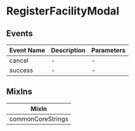 # RegisterFacilityModal

## Events

<!-- @vuese:RegisterFacilityModal:events:start -->
|Event Name|Description|Parameters|
|---|---|---|
|cancel|-|-|
|success|-|-|

<!-- @vuese:RegisterFacilityModal:events:end -->


## MixIns

<!-- @vuese:RegisterFacilityModal:mixIns:start -->
|MixIn|
|---|
|commonCoreStrings|

<!-- @vuese:RegisterFacilityModal:mixIns:end -->
